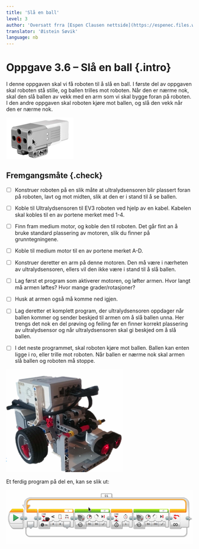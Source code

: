 ```yaml
---
title: 'Slå en ball'
level: 3
author: 'Oversatt frra [Espen Clausen nettside](https://espenec.files.wordpress.com/2015/09/lego-mindstorms-del-3-6.pdf)'
translator: 'Øistein Søvik'
language: nb
---
```



# Oppgave 3.6 – Slå en ball {.intro}

I denne oppgaven skal vi få roboten til å slå en ball. I første del av oppgaven
skal roboten stå stille, og ballen trilles mot roboten. Når den er nærme nok,
skal den slå ballen av vekk med en arm som vi skal bygge foran på roboten. I den
andre oppgaven skal roboten kjøre mot ballen, og slå den vekk når den er nærme
nok.

![Bilde av ultralydsensoren](lego_mindstorms_ball_1.png)

## Fremgangsmåte {.check}

- [ ] Konstruer roboten på en slik måte at ultralydsensoren blir plassert foran
      på roboten, lavt og mot midten, slik at den er i stand til å se ballen.

- [ ] Koble til Ultralydsensoren til EV3 roboten ved hjelp av en kabel. Kabelen
      skal kobles til en av portene merket med 1-4.

- [ ] Finn fram medium motor, og koble den til roboten. Det går fint an å bruke
      standard plassering av motoren, slik du finner på grunntegningene.

- [ ] Koble til medium motor til en av portene merket A-D.

- [ ] Konstruer deretter en arm på denne motoren. Den må være i nærheten av
      ultralydsensoren, ellers vil den ikke være i stand til å slå ballen.

- [ ] Lag først et program som aktiverer motoren, og løfter armen. Hvor langt må
      armen løftes? Hvor mange grader/rotasjoner?

- [ ] Husk at armen også må komme ned igjen.

- [ ] Lag deretter et komplett program, der ultralydsensoren oppdager når ballen
      kommer og sender beskjed til armen om å slå ballen unna. Her trengs det
      nok en del prøving og feiling før en finner korrekt plassering av
      ultralydsensor og når ultralydsensoren skal gi beskjed om å slå ballen.

- [ ] I det neste programmet, skal roboten kjøre mot ballen. Ballen kan enten
      ligge i ro, eller trille mot roboten. Når ballen er nærme nok skal armen
      slå ballen og roboten må stoppe.

![Bilde av roboten med ultralydsensoren](lego_mindstorms_ball_2.png)

Et ferdig program på del en, kan se slik ut:

![Bilde av et ferdig program](lego_mindstorms_ball_3.png)
 
